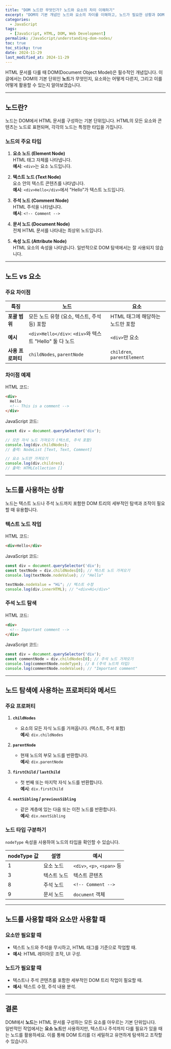```yaml
---
title: "DOM 노드란 무엇인가? 노드와 요소의 차이 이해하기"
excerpt: "DOM의 기본 개념인 노드와 요소의 차이를 이해하고, 노드가 필요한 상황과 DOM 트리 탐색 방법에 대해 알아봅니다."
categories:
  - JavaScript
tags:
  - [JavaScript, HTML, DOM, Web Development]
permalink: /JavaScript/understanding-dom-nodes/
toc: true
toc_sticky: true
date: 2024-11-29
last_modified_at: 2024-11-29
---
```


HTML 문서를 다룰 때 DOM(Document Object Model)은 필수적인 개념입니다. 이 글에서는 DOM의 기본 단위인 **노드**가 무엇인지, 요소와는 어떻게 다른지, 그리고 이를 어떻게 활용할 수 있는지 알아보겠습니다.

---

## 노드란?

노드는 DOM에서 HTML 문서를 구성하는 기본 단위입니다. HTML의 모든 요소와 콘텐츠는 노드로 표현되며, 각각의 노드는 특정한 타입을 가집니다.

### **노드의 주요 타입**

1. **요소 노드 (Element Node)**  
   HTML 태그 자체를 나타냅니다.  
   **예시**: `<div>`는 요소 노드입니다.

2. **텍스트 노드 (Text Node)**  
   요소 안의 텍스트 콘텐츠를 나타냅니다.  
   **예시**: `<div>Hello</div>`에서 "Hello"가 텍스트 노드입니다.

3. **주석 노드 (Comment Node)**  
   HTML 주석을 나타냅니다.  
   **예시**: `<!-- Comment -->`

4. **문서 노드 (Document Node)**  
   전체 HTML 문서를 나타내는 최상위 노드입니다.

5. **속성 노드 (Attribute Node)**  
   HTML 요소의 속성을 나타냅니다. 일반적으로 DOM 탐색에서는 잘 사용되지 않습니다.

---

## 노드 vs 요소

### 주요 차이점

| **특징**            | **노드**                                    | **요소**                              |
|---------------------|---------------------------------------------|---------------------------------------|
| **포괄 범위**       | 모든 노드 유형 (요소, 텍스트, 주석 등) 포함 | HTML 태그에 해당하는 노드만 포함      |
| **예시**            | `<div>Hello</div>`: `<div>`와 텍스트 "Hello" 둘 다 노드 | `<div>`만 요소                       |
| **사용 프로퍼티**   | `childNodes`, `parentNode`                 | `children`, `parentElement`          |

### 차이점 예제

HTML 코드:
``` html
<div>
  Hello
  <!-- This is a comment -->
</div>
```

JavaScript 코드:
``` js
const div = document.querySelector('div');

// 모든 자식 노드 가져오기 (텍스트, 주석 포함)
console.log(div.childNodes);
// 출력: NodeList [Text, Text, Comment]

// 요소 노드만 가져오기
console.log(div.children);
// 출력: HTMLCollection []
```

---

## 노드를 사용하는 상황

노드는 텍스트 노드나 주석 노드까지 포함한 DOM 트리의 세부적인 탐색과 조작이 필요할 때 유용합니다.

### **텍스트 노드 작업**
HTML 코드:
``` html
<div>Hello</div>
```

JavaScript 코드:
``` js
const div = document.querySelector('div');
const textNode = div.childNodes[0]; // 텍스트 노드 가져오기
console.log(textNode.nodeValue); // "Hello"

textNode.nodeValue = "Hi"; // 텍스트 수정
console.log(div.innerHTML); // "<div>Hi</div>"
```

### **주석 노드 탐색**
HTML 코드:
``` html
<div>
  <!-- Important comment -->
</div>
```

JavaScript 코드:
``` js
const div = document.querySelector('div');
const commentNode = div.childNodes[0]; // 주석 노드 가져오기
console.log(commentNode.nodeType); // 8 (주석 노드의 타입)
console.log(commentNode.nodeValue); // "Important comment"
```

---

## 노드 탐색에 사용하는 프로퍼티와 메서드

### 주요 프로퍼티
1. **`childNodes`**  
   - 요소의 모든 자식 노드를 가져옵니다. (텍스트, 주석 포함)  
   **예시**: `div.childNodes`

2. **`parentNode`**  
   - 현재 노드의 부모 노드를 반환합니다.  
   **예시**: `div.parentNode`

3. **`firstChild` / `lastChild`**  
   - 첫 번째 또는 마지막 자식 노드를 반환합니다.  
   **예시**: `div.firstChild`

4. **`nextSibling` / `previousSibling`**  
   - 같은 계층에 있는 다음 또는 이전 노드를 반환합니다.  
   **예시**: `div.nextSibling`

### 노드 타입 구분하기
`nodeType` 속성을 사용하여 노드의 타입을 확인할 수 있습니다.

| **nodeType 값** | **설명**                  | **예시**                          |
|-----------------|---------------------------|------------------------------------|
| 1               | 요소 노드                 | `<div>`, `<p>`, `<span>` 등       |
| 3               | 텍스트 노드               | 텍스트 콘텐츠                     |
| 8               | 주석 노드                 | `<!-- Comment -->`                |
| 9               | 문서 노드                 | `document` 객체                   |

---

## 노드를 사용할 때와 요소만 사용할 때

### 요소만 필요할 때
- 텍스트 노드와 주석을 무시하고, HTML 태그를 기준으로 작업할 때.
- **예시**: HTML 레이아웃 조작, UI 구성.

### 노드가 필요할 때
- 텍스트나 주석 콘텐츠를 포함한 세부적인 DOM 트리 작업이 필요할 때.
- **예시**: 텍스트 수정, 주석 내용 분석.

---

## 결론

DOM에서 **노드**는 HTML 문서를 구성하는 모든 요소를 아우르는 기본 단위입니다.  
일반적인 작업에서는 **요소 노드**만 사용하지만, 텍스트나 주석까지 다룰 필요가 있을 때는 노드를 활용하세요. 이를 통해 DOM 트리를 더 세밀하고 유연하게 탐색하고 조작할 수 있습니다.
